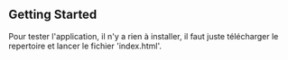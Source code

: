## Getting Started

Pour tester l'application, il n'y a rien à installer, il faut juste télécharger le repertoire et lancer le fichier 'index.html'.